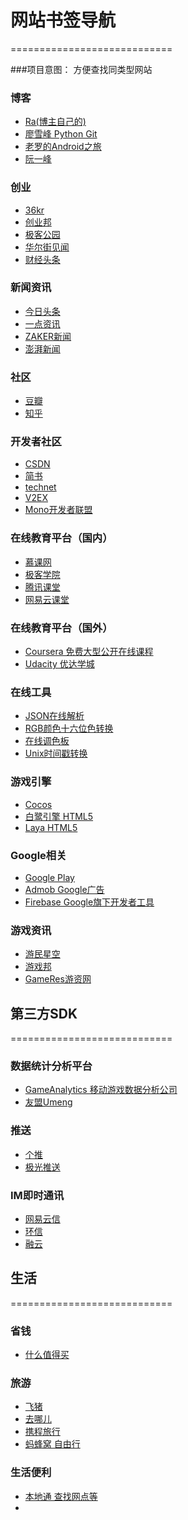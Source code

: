 # 网站书签导航
============================

###项目意图：
方便查找同类型网站

### 博客
* [Ra(博主自己的)](http://blog.csdn.net/vipzjyno1)
* [廖雪峰 Python Git](http://www.liaoxuefeng.com/)
* [老罗的Android之旅](http://blog.csdn.net/Luoshengyang)
* [阮一峰](http://www.ruanyifeng.com/blog/archives.html)


### 创业
* [36kr](http://36kr.com/)
* [创业邦](http://wwv.cyzone.cn/)
* [极客公园](http://www.geekpark.net/)
* [华尔街见闻](https://wallstreetcn.com/)
* [财经头条](https://www.cj1.com.cn/)


### 新闻资讯
* [今日头条](https://www.toutiao.com/)
* [一点资讯](http://www.yidianzixun.com/)
* [ZAKER新闻](http://www.myzaker.com/)
* [澎湃新闻](http://www.thepaper.cn/)


### 社区
* [豆瓣](https://www.douban.com/)
* [知乎](https://www.zhihu.com/)


### 开发者社区
* [CSDN](https://www.csdn.net/)
* [简书](https://www.jianshu.com/)
* [technet](https://technet.microsoft.com/zh-cn/)
* [V2EX](https://www.v2ex.com/)
* [Mono开发者联盟](http://www.51mono.com/)


### 在线教育平台（国内）
* [慕课网](https://www.imooc.com/)
* [极客学院](http://www.jikexueyuan.com/)
* [腾讯课堂](https://ke.qq.com/)
* [网易云课堂](http://study.163.com/)


### 在线教育平台（国外）
* [Coursera 免费大型公开在线课程](https://www.coursera.org/)
* [Udacity 优达学城](https://www.udacity.com/)


### 在线工具
* [JSON在线解析](https://www.bejson.com/)
* [RGB颜色十六位色转换](http://www.zzsky.cn/tool/rgb_16bit/)
* [在线调色板](http://tool.chinaz.com/Tools/OnlineColor.aspx)
* [Unix时间戳转换](https://unixtime.51240.com/)


### 游戏引擎
* [Cocos](http://www.cocos.com/)
* [白鹭引擎 HTML5](https://www.egret.com/)
* [Laya HTML5](https://www.layabox.com/)


### Google相关
* [Google Play](https://play.google.com)
* [Admob Google广告](https://www.google.com/admob/)
* [Firebase Google旗下开发者工具](https://firebase.google.com/)


### 游戏资讯
* [游民星空](http://www.gamersky.com/)
* [游戏邦](http://gamerboom.com/)
* [GameRes游资网](http://www.gameres.com/)



## 第三方SDK
============================

### 数据统计分析平台
* [GameAnalytics 移动游戏数据分析公司](https://gameanalytics.com/)
* [友盟Umeng](https://www.umeng.com/)


### 推送
* [个推](http://www.getui.com/)
* [极光推送](https://www.jiguang.cn/)


### IM即时通讯
* [网易云信](https://netease.im/)
* [环信](https://www.easemob.com/)
* [融云](http://www.rongcloud.cn/)


## 生活
============================

### 省钱
* [什么值得买](https://www.smzdm.com/)


### 旅游
* [飞猪](https://www.fliggy.com/)
* [去哪儿](https://www.qunar.com/)
* [携程旅行](http://www.ctrip.com/)
* [蚂蜂窝 自由行](http://www.mafengwo.cn/)


### 生活便利
* [本地通 查找网点等](http://hz.bendibao.com/wangdian/)
* []()